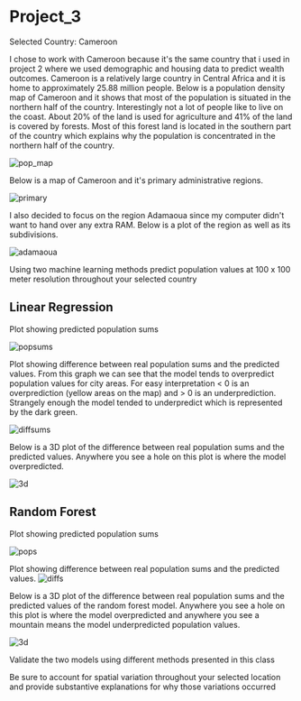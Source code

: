 # Project_3

Selected Country: Cameroon

I chose to work with Cameroon because it's the same country that i used in project 2 where we used demographic and housing data to predict wealth outcomes. 
Cameroon is a relatively large country in Central Africa and it is home to approximately 25.88 million people. Below is a population density map of Cameroon and it shows that most of the population is situated in the northern half of the country. Interestingly not a lot of people like to live on the coast. About 20% of the land is used for agriculture and 41% of the land is covered by forests. Most of this forest land is located in the southern part of the country which explains why the population is concentrated in the northern half of the country.



![pop_map](pop_map.jpeg)


Below is a map of Cameroon and it's primary administrative regions.

![primary](primary.png)

I also decided to focus on the region Adamaoua since my computer didn't want to hand over any extra RAM.
Below is a plot of the region as well as its subdivisions.

![adamaoua](adamaoua.png)

Using two machine learning methods predict population values at 100 x 100 meter resolution throughout your selected country

## Linear Regression

Plot showing predicted population sums

![popsums](popsums.png)


Plot showing difference between real population sums and the predicted values.
From this graph we can see that the model tends to overpredict population values for city areas.
For easy interpretation < 0 is an overprediction (yellow areas on the map) and > 0 is an underprediction.
Strangely enough the model tended to underpredict which is represented by the dark green.

![diffsums](diffsums.png)


Below is a 3D plot of the difference between real population sums and the predicted values. Anywhere you see a hole on this plot is where the model overpredicted. 


![3d](LR_3d.PNG)

## Random Forest

Plot showing predicted population sums

![pops](pops.png)

Plot showing difference between real population sums and the predicted values.
![diffs](diffs.png)


Below is a 3D plot of the difference between real population sums and the predicted values of the random forest model. Anywhere you see a hole on this plot is where the model overpredicted and anywhere you see a mountain means the model underpredicted population values.

![3d](RF_3d.PNG)

Validate the two models using different methods presented in this class




Be sure to account for spatial variation throughout your selected location and provide substantive explanations for why those variations occurred
